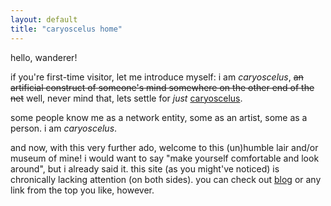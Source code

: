 ```yaml
---
layout: default
title: "caryoscelus home"
---
```


hello, wanderer!

if you're first-time visitor, let me introduce myself: i am *caryoscelus*,
<del>an artificial construct of someone's mind somewhere on the other end of the
net</del> well, never mind that, lets settle for *just* [caryoscelus][contacts].

some people know me as a network entity, some as an artist, some as a person. i am
*caryoscelus*.

and now, with this very further ado, welcome to this (un)humble lair
and/or museum of mine! i would want to say "make yourself comfortable
and look around", but i already said it. this site (as you might've
noticed) is chronically lacking attention (on both sides). you can
check out [blog][blog] or any link from the top you like, however.

[blog]:         /blog/
[contacts]:     /contacts/
